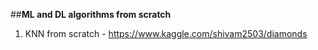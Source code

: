 
##**ML and DL algorithms from scratch**



1. KNN from scratch - https://www.kaggle.com/shivam2503/diamonds
